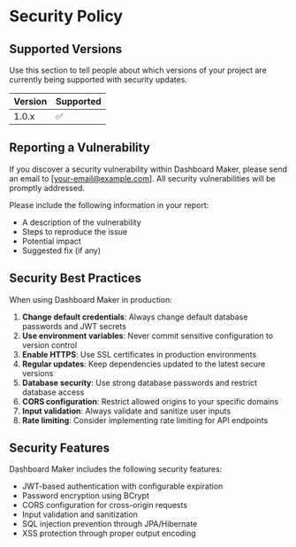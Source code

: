 # Security Policy

## Supported Versions

Use this section to tell people about which versions of your project are currently being supported with security updates.

| Version | Supported          |
| ------- | ------------------ |
| 1.0.x   | :white_check_mark: |

## Reporting a Vulnerability

If you discover a security vulnerability within Dashboard Maker, please send an email to [your-email@example.com]. All security vulnerabilities will be promptly addressed.

Please include the following information in your report:

- A description of the vulnerability
- Steps to reproduce the issue
- Potential impact
- Suggested fix (if any)

## Security Best Practices

When using Dashboard Maker in production:

1. **Change default credentials**: Always change default database passwords and JWT secrets
2. **Use environment variables**: Never commit sensitive configuration to version control
3. **Enable HTTPS**: Use SSL certificates in production environments
4. **Regular updates**: Keep dependencies updated to the latest secure versions
5. **Database security**: Use strong database passwords and restrict database access
6. **CORS configuration**: Restrict allowed origins to your specific domains
7. **Input validation**: Always validate and sanitize user inputs
8. **Rate limiting**: Consider implementing rate limiting for API endpoints

## Security Features

Dashboard Maker includes the following security features:

- JWT-based authentication with configurable expiration
- Password encryption using BCrypt
- CORS configuration for cross-origin requests
- Input validation and sanitization
- SQL injection prevention through JPA/Hibernate
- XSS protection through proper output encoding 